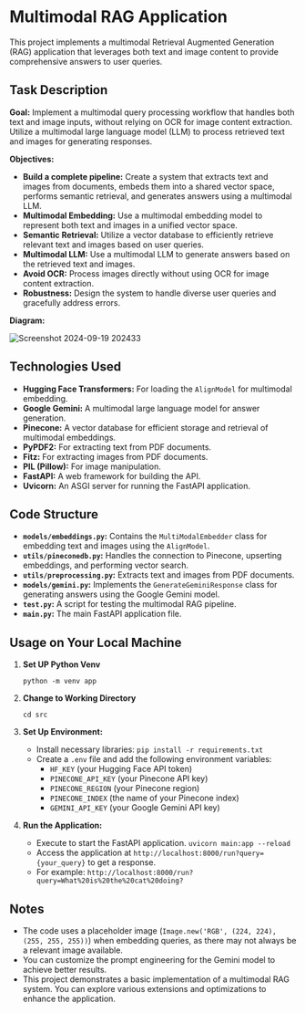 # Multimodal RAG Application

<!-- GitAds-Verify: EWPTK5FXPNB5A6AFQ8UKPHBXZ6LAUZ4Q -->

This project implements a multimodal Retrieval Augmented Generation (RAG) application that leverages both text and image content to provide comprehensive answers to user queries.

## Task Description

**Goal:**
Implement a multimodal query processing workflow that handles both text and image inputs, without relying on OCR for image content extraction.  Utilize a multimodal large language model (LLM) to process retrieved text and images for generating responses.

**Objectives:**

- **Build a complete pipeline:**  Create a system that extracts text and images from documents, embeds them into a shared vector space, performs semantic retrieval, and generates answers using a multimodal LLM.
- **Multimodal Embedding:**  Use a multimodal embedding model to represent both text and images in a unified vector space.
- **Semantic Retrieval:**  Utilize a vector database to efficiently retrieve relevant text and images based on user queries.
- **Multimodal LLM:**  Use a multimodal LLM to generate answers based on the retrieved text and images.
- **Avoid OCR:**  Process images directly without using OCR for image content extraction.
- **Robustness:**  Design the system to handle diverse user queries and gracefully address errors.

**Diagram:**


![Screenshot 2024-09-19 202433](https://github.com/user-attachments/assets/0637d649-8420-4cd7-9307-75b121b4985d)

## Technologies Used

- **Hugging Face Transformers:**  For loading the `AlignModel` for multimodal embedding.
- **Google Gemini:** A multimodal large language model for answer generation.
- **Pinecone:** A vector database for efficient storage and retrieval of multimodal embeddings.
- **PyPDF2:** For extracting text from PDF documents.
- **Fitz:** For extracting images from PDF documents.
- **PIL (Pillow):** For image manipulation.
- **FastAPI:** A web framework for building the API.
- **Uvicorn:** An ASGI server for running the FastAPI application.

## Code Structure

- **`models/embeddings.py`:** Contains the `MultiModalEmbedder` class for embedding text and images using the `AlignModel`.
- **`utils/pineconedb.py`:** Handles the connection to Pinecone, upserting embeddings, and performing vector search.
- **`utils/preprocessing.py`:** Extracts text and images from PDF documents.
- **`models/gemini.py`:** Implements the `GenerateGeminiResponse` class for generating answers using the Google Gemini model.
- **`test.py`:** A script for testing the multimodal RAG pipeline.
- **`main.py`:** The main FastAPI application file.

## Usage on Your Local Machine
1. **Set UP Python Venv**
   ```
   python -m venv app
   ```
2. **Change to Working Directory**
   ```
   cd src
   ```

3. **Set Up Environment:**
   - Install necessary libraries:
     ```pip install -r requirements.txt```
   - Create a ```.env``` file and add the following environment variables:
     - ```HF_KEY``` (your Hugging Face API token)
     - ```PINECONE_API_KEY``` (your Pinecone API key)
     - ```PINECONE_REGION``` (your Pinecone region)
     - ```PINECONE_INDEX``` (the name of your Pinecone index)
     - ```GEMINI_API_KEY``` (your Google Gemini API key)

4. **Run the Application:**
   - Execute to start the FastAPI application.
     ```uvicorn main:app --reload``` 
   - Access the application at `http://localhost:8000/run?query={your_query}` to get a response.
   - For example: `http://localhost:8000/run?query=What%20is%20the%20cat%20doing?`

## Notes

- The code uses a placeholder image (`Image.new('RGB', (224, 224), (255, 255, 255))`) when embedding queries, as there may not always be a relevant image available.
- You can customize the prompt engineering for the Gemini model to achieve better results.
- This project demonstrates a basic implementation of a multimodal RAG system.  You can explore various extensions and optimizations to enhance the application.
